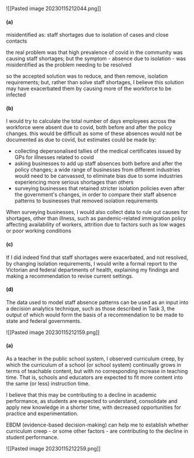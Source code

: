 ![[Pasted image 20230115212044.png]]

#### (a)

misidentified as: staff shortages due to isolation of cases and close contacts

the real problem was that high prevalence of covid in the community was causing staff shortages; but the symptom - absence due to isolation - was misidentified as the problem needing to be resolved

so the accepted solution was to reduce, and then remove, isolation requirements; but, rather than solve staff shortages, I believe this solution may have exacerbated them by causing more of the workforce to be infected

#### (b)

I would try to calculate the total number of days employees across the workforce were absent due to covid, both before and after the policy changes. this would be difficult as some of these absences would not be documented as due to covid, but estimates could be made by:

- collecting depersonalised tallies of the medical certificates issued by GPs for illnesses related to covid
- asking businesses to add up staff absences both before and after the policy changes; a wide range of businesses from different industries would need to be canvassed, to eliminate bias due to some industries experiencing more serious shortages than others
- surveying businesses that retained stricter isolation policies even after the government's changes, in order to compare their staff absence patterns to businesses that removed isolation requirements

When surveying businesses, I would also collect data to rule out causes for shortages, other than illness, such as pandemic-related immigration policy affecting availability of workers, attrition due to factors such as low wages or poor working conditions

#### (c)

If I did indeed find that staff shortages were exacerbated, and not resolved, by changing isolation requirements, I would write a formal report to the Victorian and federal departments of health, explaining my findings and making a recommendation to revise current settings.

#### (d)

The data used to model staff absence patterns can be used as an input into a decision analytics technique, such as those described in Task 3, the output of which would form the basis of a recommendation to be made to state and federal governments.

![[Pasted image 20230115212159.png]]

#### (a)

As a teacher in the public school system, I observed curriculum creep, by which the curriculum of a school (or school system) continually grows in terms of teachable content, but with no corresponding increase in teaching time. That is, schools and educators are expected to fit more content into the same (or less) instruction time.

I believe that this may be contributing to a decline in academic performance, as students are expected to understand, consolidate and apply new knowledge in a shorter time, with decreased opportunities for practice and experimentation.

EBDM (evidence-based decision-making) can help me to establish whether curriculum creep - or some other factors - are contributing to the decline in student performance. 



![[Pasted image 20230115212259.png]]
